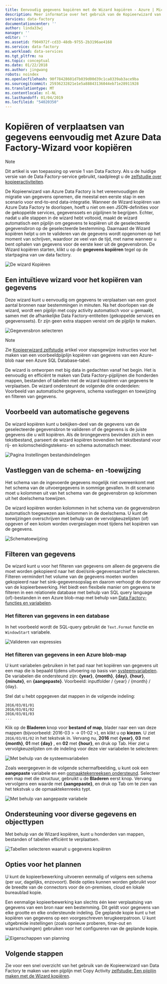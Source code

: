 ```yaml
---
title: Eenvoudig gegevens kopiëren met de Wizard kopiëren - Azure | Microsoft Docs
description: Meer informatie over het gebruik van de Kopieerwizard van Data Factory kopiëren van gegevens van ondersteunde gegevensbronnen naar sinks.
services: data-factory
documentationcenter: ''
author: linda33wj
manager: ''
editor: ''
ms.assetid: f904972f-cd33-48db-9755-2b3196ae4168
ms.service: data-factory
ms.workload: data-services
ms.tgt_pltfrm: na
ms.topic: conceptual
ms.date: 01/22/2018
ms.author: jingwang
robots: noindex
ms.openlocfilehash: 90f78428601d7b039d00d39c1ca8339ab3ace9ba
ms.sourcegitcommit: 25936232821e1e5a88843136044eb71e28911928
ms.translationtype: MT
ms.contentlocale: nl-NL
ms.lasthandoff: 01/04/2019
ms.locfileid: "54020350"
---
```

# <a name="copy-or-move-data-easily-with-azure-data-factory-copy-wizard"></a>Kopiëren of verplaatsen van gegevens eenvoudig met Azure Data Factory-Wizard voor kopiëren
> [!NOTE]
> Dit artikel is van toepassing op versie 1 van Data Factory. Als u de huidige versie van de Data Factory-service gebruikt, raadpleegt u de [zelfstudie over kopieeractiviteiten](../quickstart-create-data-factory-dot-net.md). 


De Kopieerwizard van Azure Data Factory is het vereenvoudigen de migratie van gegevens opnemen, die meestal een eerste stap in een scenario voor end-to-end data-integratie. Wanneer de Wizard kopiëren van Azure Data Factory te doorlopen, hoeft u niet om een JSON-definities voor de gekoppelde services, gegevenssets en pijplijnen te begrijpen. Echter, nadat u alle stappen in de wizard hebt voltooid, maakt de wizard automatisch een pijplijn om gegevens te kopiëren uit de geselecteerde gegevensbron op de geselecteerde bestemming. Daarnaast de Wizard kopiëren helpt u om te valideren van de gegevens wordt opgenomen op het moment van schrijven, waardoor ze veel van de tijd, met name wanneer u bent ophalen van gegevens voor de eerste keer uit de gegevensbron. De Wizard kopiëren starten, klikt u op de **gegevens kopiëren** tegel op de startpagina van uw data factory.

![De wizard Kopiëren](./media/data-factory-copy-wizard/copy-data-wizard.png)

## <a name="an-intuitive-wizard-for-copying-data"></a>Een intuïtieve wizard voor het kopiëren van gegevens
Deze wizard kunt u eenvoudig om gegevens te verplaatsen van een groot aantal bronnen naar bestemmingen in minuten. Na het doorlopen van de wizard, wordt een pijplijn met copy activity automatisch voor u gemaakt, samen met de afhankelijke Data Factory-entiteiten (gekoppelde services en gegevenssets). Er zijn geen extra stappen vereist om de pijplijn te maken.   

![Gegevensbron selecteren](./media/data-factory-copy-wizard/select-data-source-page.png)

> [!NOTE]
> Zie [Kopieerwizard zelfstudie](data-factory-copy-data-wizard-tutorial.md) artikel voor stapsgewijze instructies voor het maken van een voorbeeldpijplijn kopiëren van gegevens van een Azure-blob naar een Azure SQL Database-tabel. 
> 
> 

De wizard is ontworpen met big data in gedachten vanaf het begin. Het is eenvoudig en efficiënt te maken van Data Factory-pijplijnen die honderden mappen, bestanden of tabellen met de wizard kopiëren van gegevens te verplaatsen. De wizard ondersteunt de volgende drie onderdelen: Voorbeeld van automatische gegevens, schema vastleggen en toewijzing en filteren van gegevens. 

## <a name="automatic-data-preview"></a>Voorbeeld van automatische gegevens
De wizard kopiëren kunt u bekijken-deel van de gegevens van de geselecteerde gegevensbron te valideren of de gegevens is de juiste gegevens die u wilt kopiëren. Als de brongegevens bevinden zich in een tekstbestand, parseert de wizard kopiëren bovendien het tekstbestand voor rij- en kolomscheidingstekens- en schema automatisch meer. 

![Pagina Instellingen bestandsindelingen](./media/data-factory-copy-wizard/file-format-settings.png)

## <a name="schema-capture-and-mapping"></a>Vastleggen van de schema- en -toewijzing
Het schema van de ingevoerde gegevens mogelijk niet overeenkomt met het schema van de uitvoergegevens in sommige gevallen. In dit scenario moet u kolommen uit van het schema van de gegevensbron op kolommen uit het doelschema toewijzen. 

De wizard kopiëren worden kolommen in het schema van de gegevensbron automatisch toegewezen aan kolommen in de doelschema. U kunt de toewijzingen overschrijven met behulp van de vervolgkeuzelijsten (of) opgeven of een kolom worden overgeslagen moet tijdens het kopiëren van de gegevens.   

![Schematoewijzing](./media/data-factory-copy-wizard/schema-mapping.png)

## <a name="filtering-data"></a>Filteren van gegevens
De wizard kunt u voor het filteren van gegevens om alleen de gegevens die moet worden gekopieerd naar het doel/sink-gegevensarchief te selecteren. Filteren vermindert het volume van de gegevens moeten worden gekopieerd naar het sink-gegevensopslag en daarom verhoogt de doorvoer van de kopieerbewerking. Het biedt een flexibele manier om gegevens te filteren in een relationele database met behulp van SQL query language (of)-bestanden in een Azure blob-map met behulp van [Data Factory-functies en variabelen](data-factory-functions-variables.md).   

### <a name="filtering-of-data-in-a-database"></a>Het filteren van gegevens in een database
In het voorbeeld wordt de SQL-query gebruikt de `Text.Format` functie en `WindowStart` variabele. 

![Valideren van expressies](./media/data-factory-copy-wizard/validate-expressions.png)

### <a name="filtering-of-data-in-an-azure-blob-folder"></a>Het filteren van gegevens in een Azure blob-map
U kunt variabelen gebruiken in het pad naar het kopiëren van gegevens uit een map die is bepaald tijdens uitvoering op basis van [systeemvariabelen](data-factory-functions-variables.md#data-factory-system-variables). De variabelen die ondersteund zijn: **{year}**, **{month}**, **{day}**, **{hour}**, **{minute}**, en **{aangepaste}**. Voorbeeld: inputfolder / {year} / {month} / {day}.

Stel dat u hebt opgegeven dat mappen in de volgende indeling:

    2016/03/01/01
    2016/03/01/02
    2016/03/01/03
    ...

Klik op de **Bladeren** knop voor **bestand of map**, blader naar een van deze mappen (bijvoorbeeld: 2016-03 > -> 01-02 >), en klikt u op **kiezen**. U ziet `2016/03/01/02` in het tekstvak in. Vervang nu, **2016** met **{year}**, **03** met **{month}**, **01** met **{day}** , en **02** met **{hour}**, en druk op Tab. Hier ziet u vervolgkeuzelijsten om de indeling voor deze vier variabelen te selecteren:

![Met behulp van de systeemvariabelen](./media/data-factory-copy-wizard/blob-standard-variables-in-folder-path.png)   

Zoals weergegeven in de volgende schermafbeelding, u kunt ook een **aangepaste** variabele en een [opmaaktekenreeksen ondersteund](https://msdn.microsoft.com/library/8kb3ddd4.aspx). Selecteer een map met die structuur, gebruikt u de **Bladeren** eerst knop. Vervang vervolgens een waarde met **{aangepaste}**, en druk op Tab om te zien van het tekstvak u de opmaaktekenreeks typt.     

![Met behulp van aangepaste variabele](./media/data-factory-copy-wizard/blob-custom-variables-in-folder-path.png)

## <a name="support-for-diverse-data-and-object-types"></a>Ondersteuning voor diverse gegevens en objecttypen
Met behulp van de Wizard kopiëren, kunt u honderden van mappen, bestanden of tabellen efficiënt te verplaatsen.

![Tabellen selecteren waaruit u gegevens kopiëren](./media/data-factory-copy-wizard/select-tables-to-copy-data.png)

## <a name="scheduling-options"></a>Opties voor het plannen
U kunt de kopieerbewerking uitvoeren eenmalig of volgens een schema (per uur, dagelijks, enzovoort). Beide opties kunnen worden gebruikt voor de breedte van de connectors voor de on-premises, cloud en lokale bureaublad kopie.

Een eenmalige kopieerbewerking kan slechts één keer verplaatsing van gegevens van een bron naar een bestemming. Dit geldt voor gegevens van elke grootte en elke ondersteunde indeling. De geplande kopie kunt u het kopiëren van gegevens op een voorgeschreven terugkeerpatroon. U kunt uitgebreide instellingen (zoals opnieuw proberen, time-out en waarschuwingen) gebruiken voor het configureren van de geplande kopie.

![Eigenschappen van planning](./media/data-factory-copy-wizard/scheduling-properties.png)

## <a name="next-steps"></a>Volgende stappen
Zie voor een snel overzicht van het gebruik van de Kopieerwizard van Data Factory te maken van een pijplijn met Copy Activity [zelfstudie: Een pijplijn maken met de Wizard kopiëren](data-factory-copy-data-wizard-tutorial.md).

